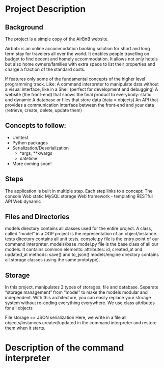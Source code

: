 # Project Description

## Background
The project is a simple copy of the AirBnB website.
 
Airbnb: is an online accommodation booking solution for short and long term stay for travelers all over the world. It enables people travelling on budget to find decent and homely accommodation.
It allows not only hotels but also home owners/families with extra space to list their properties and charge a fraction of the standard costs.
 
If features only some of the fundamental concepts of the higher level programming track.
Like:
A command interpreter to manipulate data without a visual interface, like in a Shell (perfect for development and debugging)
A website (the front-end) that shows the final product to everybody: static and dynamic
A database or files that store data (data = objects)
An API that provides a communication interface between the front-end and your data (retrieve, create, delete, update them)
 
## Concepts to follow:
- Unittest
- Python packages
- Serialization/Deserialization
  - *args, **kwargs
  - datetime
- More coming soon!
 
## Steps
The application is built in multiple step.
Each step links to a concept:
The console
Web static
MySQL storage
Web framework - templating
RESTful API
Web dynamic
 
## Files and Directories
models directory contains all classes used for the entire project. A class, called “model” in a OOP project is the representation of an object/instance.
tests directory contains all unit tests.
console.py file is the entry point of our command interpreter.
models/base_model.py file is the base class of all our models. It contains common elements:
attributes: id, created_at and updated_at
methods: save() and to_json()
models/engine directory contains all storage classes (using the same prototype).
 
## Storage
In this project, manipulates 2 types of storages: file and database.
Separate “storage management” from “model” to make the models modular and independent. With this architecture, you can easily replace your storage system without re-coding everything everywhere.
We use class attributes for all objects
 
File storage == JSON serialization
Here, we write in a file all objects/instances created/updated in the command interpreter and restore them when it starts.


# Description of the command interpreter

